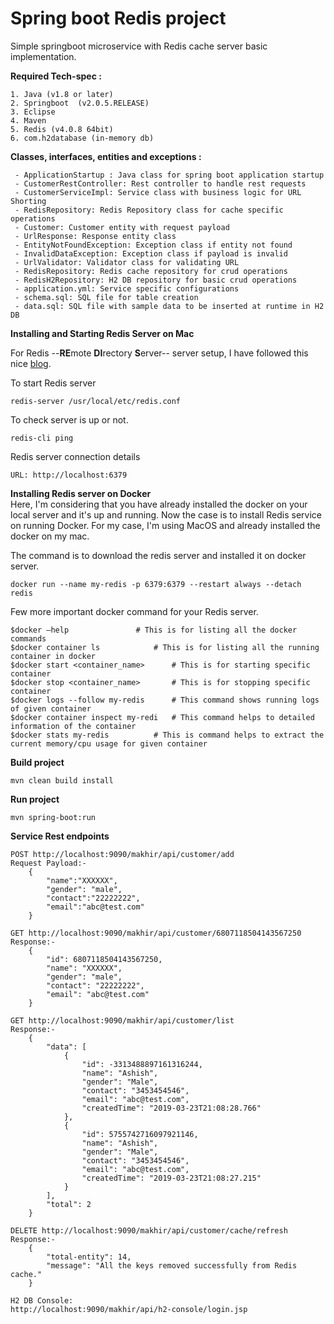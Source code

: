 # Spring boot Redis project
Simple springboot microservice with Redis cache server basic implementation.

**Required Tech-spec :**

	1. Java (v1.8 or later)
	2. Springboot  (v2.0.5.RELEASE)
	3. Eclipse 
	4. Maven 
	5. Redis (v4.0.8 64bit) 
	6. com.h2database (in-memory db)

**Classes, interfaces, entities and exceptions :**

	 - ApplicationStartup : Java class for spring boot application startup
	 - CustomerRestController: Rest controller to handle rest requests
	 - CustomerServiceImpl: Service class with business logic for URL Shorting
	 - RedisRepository: Redis Repository class for cache specific operations
	 - Customer: Customer entity with request payload
	 - UrlResponse: Response entity class
	 - EntityNotFoundException: Exception class if entity not found
	 - InvalidDataException: Exception class if payload is invalid
	 - UrlValidator: Validator class for validating URL
	 - RedisRepository: Redis cache repository for crud operations
	 - RedisH2Repository: H2 DB repository for basic crud operations
	 - application.yml: Service specific configurations
	 - schema.sql: SQL file for table creation
	 - data.sql: SQL file with sample data to be inserted at runtime in H2 DB

**Installing and Starting Redis Server on Mac**

For Redis --**RE**mote **DI**rectory **S**erver-- server setup, I have followed this nice [blog](https://medium.com/@petehouston/install-and-config-redis-on-mac-os-x-via-homebrew-eb8df9a4f298).

To start Redis server  

    redis-server /usr/local/etc/redis.conf

To check server is up or not.  

    redis-cli ping

Redis server connection details  

    URL: http://localhost:6379

**Installing Redis server on Docker**  
Here, I'm considering that you have already installed the docker on your local server and it's up and running. Now the case is to install Redis service on running Docker. For my case, I'm using MacOS and already installed the docker on my mac.  

The command is to download the redis server and installed it on docker server.

	docker run --name my-redis -p 6379:6379 --restart always --detach redis
Few more important docker command for your Redis server. 

	$docker —help				# This is for listing all the docker commands
	$docker container ls			# This is for listing all the running container in docker
	$docker start <container_name> 		# This is for starting specific container
	$docker stop <container_name>		# This is for stopping specific container
	$docker logs --follow my-redis		# This command shows running logs of given container
	$docker container inspect my-redi	# This command helps to detailed information of the container
	$docker stats my-redis			# This is command helps to extract the current memory/cpu usage for given container
	
	
	
	
**Build project**

    mvn clean build install

**Run project**

    mvn spring-boot:run
    
**Service Rest endpoints**

	POST http://localhost:9090/makhir/api/customer/add
	Request Payload:-
		{
			"name":"XXXXXX",
			"gender": "male",
			"contact":"22222222",
			"email":"abc@test.com"
		}
		
	GET http://localhost:9090/makhir/api/customer/6807118504143567250
	Response:-
		{
		    "id": 6807118504143567250,
		    "name": "XXXXXX",
		    "gender": "male",
		    "contact": "22222222",
		    "email": "abc@test.com"
		}
	
	GET http://localhost:9090/makhir/api/customer/list
	Response:-
		{
		    "data": [
		        {
		            "id": -3313488897161316244,
		            "name": "Ashish",
		            "gender": "Male",
		            "contact": "3453454546",
		            "email": "abc@test.com",
		            "createdTime": "2019-03-23T21:08:28.766"
		        },
		        {
		            "id": 5755742716097921146,
		            "name": "Ashish",
		            "gender": "Male",
		            "contact": "3453454546",
		            "email": "abc@test.com",
		            "createdTime": "2019-03-23T21:08:27.215"
		        }
		    ],
		    "total": 2
		}
	
	DELETE http://localhost:9090/makhir/api/customer/cache/refresh
	Response:-
		{
		    "total-entity": 14,
		    "message": "All the keys removed successfully from Redis cache."
		}
		
	H2 DB Console:
	http://localhost:9090/makhir/api/h2-console/login.jsp
	